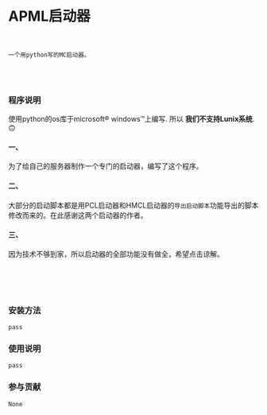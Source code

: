 # APML启动器
<br>

    一个用python写的MC启动器。

<br><br>

### 程序说明
使用python的os库于microsoft® windows™上编写. 所以  **我们不支持Lunix系统**. 🙃
#### 一、
为了给自己的服务器制作一个专门的启动器，编写了这个程序。
#### 二、
大部分的启动脚本都是用PCL启动器和HMCL启动器的`导出启动脚本`功能导出的脚本修改而来的。在此感谢这两个启动器的作者。
#### 三、
因为技术不够到家，所以启动器的全部功能没有做全，希望点击谅解。
<br><br><br><br><br>
### 安装方法

    pass

### 使用说明

    pass

### 参与贡献

    None